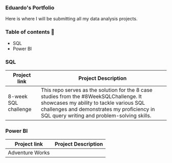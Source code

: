 ### Eduardo's Portfolio
Here is where I will be submitting all my data analysis projects.

### Table of contents 📝
- SQL
- Power BI

### SQL
| Project link | Project Description |
|--------------| --------------------|
| 8-week SQL challenge | This repo serves as the solution for the 8 case studies from the #8WeekSQLChallenge. It showcases my ability to tackle various SQL challenges and demonstrates my proficiency in SQL query writing and problem-solving skills. |

### Power BI
| Project link | Project Description |
|--------------| --------------------|
|Adventure Works |                   |
